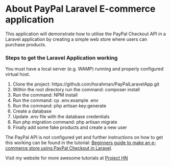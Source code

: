 <h1>About PayPal Laravel E-commerce application</h1>

This application will demonstrate how to utilise the PayPal Checkout API in a Laravel application by creating a simple web store where users can purchase products.

<h3>Steps to get the Laravel Application working</h3>

You must have a local server (e.g. WAMP) running and properly configured virtual host.

<ol>
    <li>Clone the project: https://github.com/hsrahman/PayPalLaravelApp.git</li>
    <li>Within the root directory run the command: composer install</li>
    <li>Run the command: NPM install</li>
    <li>Run the command: cp .env.example .env</li>
    <li>Run the command: php artisan key:generate</li>
    <li>Create a database</li>
    <li>Update .env file with the database credentials</li>
    <li>Run php migration command: php artisan migrate</li>
    <li>Finally add some fake products and create a new user</li>
</ol>

The PayPal API is not configured yet and further instructions on how to get this working can be found in the tutorial: <a href="https://project-hn.000webhostapp.com/article/25" >Beginners guide to make an e-commerce store using PayPal Checkout in Laravel</a>.

Visit my website for more awesome tutorials at <a href="https://project-hn.000webhostapp.com/articles" >Project HN</a>
